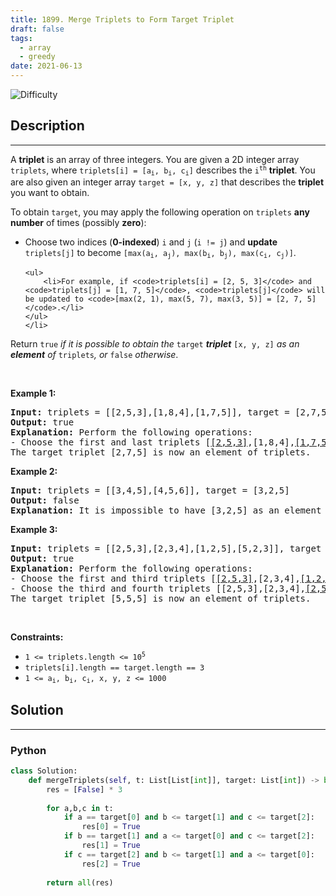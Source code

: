 ```yaml
---
title: 1899. Merge Triplets to Form Target Triplet
draft: false
tags: 
  - array
  - greedy
date: 2021-06-13
---
```


![Difficulty](https://img.shields.io/badge/Difficulty-Medium-blue.svg)

## Description

---
<p>A <strong>triplet</strong> is an array of three integers. You are given a 2D integer array <code>triplets</code>, where <code>triplets[i] = [a<sub>i</sub>, b<sub>i</sub>, c<sub>i</sub>]</code> describes the <code>i<sup>th</sup></code> <strong>triplet</strong>. You are also given an integer array <code>target = [x, y, z]</code> that describes the <strong>triplet</strong> you want to obtain.</p>

<p>To obtain <code>target</code>, you may apply the following operation on <code>triplets</code> <strong>any number</strong> of times (possibly <strong>zero</strong>):</p>

<ul>
	<li>Choose two indices (<strong>0-indexed</strong>) <code>i</code> and <code>j</code> (<code>i != j</code>) and <strong>update</strong> <code>triplets[j]</code> to become <code>[max(a<sub>i</sub>, a<sub>j</sub>), max(b<sub>i</sub>, b<sub>j</sub>), max(c<sub>i</sub>, c<sub>j</sub>)]</code>.

	<ul>
		<li>For example, if <code>triplets[i] = [2, 5, 3]</code> and <code>triplets[j] = [1, 7, 5]</code>, <code>triplets[j]</code> will be updated to <code>[max(2, 1), max(5, 7), max(3, 5)] = [2, 7, 5]</code>.</li>
	</ul>
	</li>
</ul>

<p>Return <code>true</code> <em>if it is possible to obtain the </em><code>target</code><em> <strong>triplet</strong> </em><code>[x, y, z]</code><em> as an<strong> element</strong> of </em><code>triplets</code><em>, or </em><code>false</code><em> otherwise</em>.</p>

<p>&nbsp;</p>
<p><strong class="example">Example 1:</strong></p>

<pre>
<strong>Input:</strong> triplets = [[2,5,3],[1,8,4],[1,7,5]], target = [2,7,5]
<strong>Output:</strong> true
<strong>Explanation:</strong> Perform the following operations:
- Choose the first and last triplets [<u>[2,5,3]</u>,[1,8,4],<u>[1,7,5]</u>]. Update the last triplet to be [max(2,1), max(5,7), max(3,5)] = [2,7,5]. triplets = [[2,5,3],[1,8,4],<u>[2,7,5]</u>]
The target triplet [2,7,5] is now an element of triplets.
</pre>

<p><strong class="example">Example 2:</strong></p>

<pre>
<strong>Input:</strong> triplets = [[3,4,5],[4,5,6]], target = [3,2,5]
<strong>Output:</strong> false
<strong>Explanation:</strong> It is impossible to have [3,2,5] as an element because there is no 2 in any of the triplets.
</pre>

<p><strong class="example">Example 3:</strong></p>

<pre>
<strong>Input:</strong> triplets = [[2,5,3],[2,3,4],[1,2,5],[5,2,3]], target = [5,5,5]
<strong>Output:</strong> true
<strong>Explanation: </strong>Perform the following operations:
- Choose the first and third triplets [<u>[2,5,3]</u>,[2,3,4],<u>[1,2,5]</u>,[5,2,3]]. Update the third triplet to be [max(2,1), max(5,2), max(3,5)] = [2,5,5]. triplets = [[2,5,3],[2,3,4],<u>[2,5,5]</u>,[5,2,3]].
- Choose the third and fourth triplets [[2,5,3],[2,3,4],<u>[2,5,5]</u>,<u>[5,2,3]</u>]. Update the fourth triplet to be [max(2,5), max(5,2), max(5,3)] = [5,5,5]. triplets = [[2,5,3],[2,3,4],[2,5,5],<u>[5,5,5]</u>].
The target triplet [5,5,5] is now an element of triplets.
</pre>

<p>&nbsp;</p>
<p><strong>Constraints:</strong></p>

<ul>
	<li><code>1 &lt;= triplets.length &lt;= 10<sup>5</sup></code></li>
	<li><code>triplets[i].length == target.length == 3</code></li>
	<li><code>1 &lt;= a<sub>i</sub>, b<sub>i</sub>, c<sub>i</sub>, x, y, z &lt;= 1000</code></li>
</ul>


## Solution

---
### Python
``` py title='merge-triplets-to-form-target-triplet'
class Solution:
    def mergeTriplets(self, t: List[List[int]], target: List[int]) -> bool:
        res = [False] * 3
        
        for a,b,c in t:            
            if a == target[0] and b <= target[1] and c <= target[2]: 
                res[0] = True
            if b == target[1] and a <= target[0] and c <= target[2]: 
                res[1] = True
            if c == target[2] and b <= target[1] and a <= target[0]: 
                res[2] = True
                
        return all(res)

```

